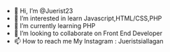 - 👋 Hi, I’m @Juerist23
- 👀 I’m interested in learn Javascript,HTML/CSS,PHP
- 🌱 I’m currently learning PHP
- 💞️ I’m looking to collaborate on Front End Developer
- 📫 How to reach me My Instagram : Jueristsiallagan

<!---
Juerist23/Juerist23 is a ✨ special ✨ repository because its `README.md` (this file) appears on your GitHub profile.
You can click the Preview link to take a look at your changes.
--->
